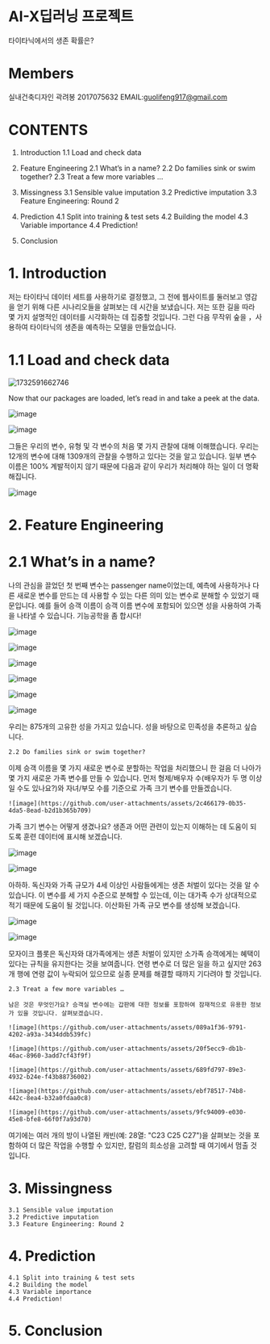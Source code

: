 # AI-X딥러닝 프로젝트 
타이타닉에서의 생존 확률은?
# Members
실내건축디자인 곽려봉 2017075632 EMAIL:guolifeng917@gmail.com


# CONTENTS
1. Introduction
 1.1 Load and check data

2. Feature Engineering
 2.1 What’s in a name?
 2.2 Do families sink or swim together?
 2.3 Treat a few more variables …

3. Missingness
 3.1 Sensible value imputation
 3.2 Predictive imputation
 3.3 Feature Engineering: Round 2

4. Prediction
    4.1 Split into training & test sets
    4.2 Building the model
    4.3 Variable importance
    4.4 Prediction!

5. Conclusion


# 1. Introduction
저는 타이타닉 데이터 세트를 사용하기로 결정했고, 그 전에 웹사이트를 둘러보고 영감을 얻기 위해 다른 시나리오들을 살펴보는 데 시간을 보냈습니다. 저는 또한 길을 따라 몇 가지 설명적인 데이터를 시각화하는 데 집중할 것입니다. 그런 다음 무작위 숲을 ，사용하여 타이타닉의 생존을 예측하는 모델을 만들었습니다.

# 1.1 Load and check data
![1732591662746](https://github.com/user-attachments/assets/4d8b04e9-7185-414c-a4fa-642984207c61)

Now that our packages are loaded, let’s read in and take a peek at the data.

![image](https://github.com/user-attachments/assets/0a2e2df0-dae3-4bff-8884-4b115756f6c9)

![image](https://github.com/user-attachments/assets/7161c2e6-d0ef-4633-8eca-27f47ae36ee0)


그들은 우리의 변수, 유형 및 각 변수의 처음 몇 가지 관찰에 대해 이해했습니다. 우리는 12개의 변수에 대해 1309개의 관찰을 수행하고 있다는 것을 알고 있습니다. 일부 변수 이름은 100% 계발적이지 않기 때문에 다음과 같이 우리가 처리해야 하는 일이 더 명확해집니다.

![image](https://github.com/user-attachments/assets/b02d686c-726a-410c-a372-ad0301557fb6)


# 2. Feature Engineering
    
 # 2.1 What’s in a name?
나의 관심을 끌었던 첫 번째 변수는 passenger name이었는데, 예측에 사용하거나 다른 새로운 변수를 만드는 데 사용할 수 있는 다른 의미 있는 변수로 분해할 수 있었기 때문입니다. 예를 들어 승객 이름이 승객 이름 변수에 포함되어 있으면 성을 사용하여 가족을 나타낼 수 있습니다. 기능공학을 좀 합시다!

![image](https://github.com/user-attachments/assets/0ac09e81-9ddb-41fd-9b0a-1e979c578520)

![image](https://github.com/user-attachments/assets/a43739d8-5224-47b7-b165-325a9a9c74d1)

![image](https://github.com/user-attachments/assets/405dbba8-e4a2-4c6c-a3a3-013980b29726)

![image](https://github.com/user-attachments/assets/482933ea-a59c-443d-a5bf-392ffbb1b941)

![image](https://github.com/user-attachments/assets/5b20e162-3236-4a34-a315-1582d1fc403b)

![image](https://github.com/user-attachments/assets/86a9e1c9-4872-4b6e-be31-a26bcc79824c)

우리는 875개의 고유한 성을 가지고 있습니다. 성을 바탕으로 민족성을 추론하고 싶습니다.
    
    2.2 Do families sink or swim together?

이제 승객 이름을 몇 가지 새로운 변수로 분할하는 작업을 처리했으니 한 걸음 더 나아가 몇 가지 새로운 가족 변수를 만들 수 있습니다. 먼저 형제/배우자 수(배우자가 두 명 이상일 수도 있나요?)와 자녀/부모 수를 기준으로 가족 크기 변수를 만들겠습니다.
   
    ![image](https://github.com/user-attachments/assets/2c466179-0b35-4da5-8ead-b2d1b365b709)

가족 크기 변수는 어떻게 생겼나요? 생존과 어떤 관련이 있는지 이해하는 데 도움이 되도록 훈련 데이터에 표시해 보겠습니다.

![image](https://github.com/user-attachments/assets/7333f873-90ec-42ca-be42-f5d306909574)

![image](https://github.com/user-attachments/assets/3a7abbf6-5296-44a6-8d99-039e836510c2)

아하하. 독신자와 가족 규모가 4세 이상인 사람들에게는 생존 처벌이 있다는 것을 알 수 있습니다. 이 변수를 세 가지 수준으로 분해할 수 있는데, 이는 대가족 수가 상대적으로 적기 때문에 도움이 될 것입니다. 이산화된 가족 규모 변수를 생성해 보겠습니다.

![image](https://github.com/user-attachments/assets/c0f03ae0-e6f6-4245-bd34-cac352f1bd62)

![image](https://github.com/user-attachments/assets/8e51aca7-3762-45be-87df-21c84139eb97)

모자이크 플롯은 독신자와 대가족에게는 생존 처벌이 있지만 소가족 승객에게는 혜택이 있다는 규칙을 유지한다는 것을 보여줍니다. 연령 변수로 더 많은 일을 하고 싶지만 263개 행에 연령 값이 누락되어 있으므로 실종 문제를 해결할 때까지 기다려야 할 것입니다.

    2.3 Treat a few more variables …

    남은 것은 무엇인가요? 승객실 변수에는 갑판에 대한 정보를 포함하여 잠재적으로 유용한 정보가 있을 것입니다. 살펴보겠습니다.

    ![image](https://github.com/user-attachments/assets/089a1f36-9791-4202-a93a-3434ddb539fc)
    
    ![image](https://github.com/user-attachments/assets/20f5ecc9-db1b-46ac-8960-3add7cf43f9f)

    ![image](https://github.com/user-attachments/assets/689fd797-89e3-4932-b24e-f43b88736002)

    ![image](https://github.com/user-attachments/assets/ebf78517-74b8-442c-8ea4-b32a0fdaa0c8)

    ![image](https://github.com/user-attachments/assets/9fc94009-e030-45e8-bfe8-66f0f7a93d70)

여기에는 여러 개의 방이 나열된 캐빈(예: 28열: "C23 C25 C27")을 살펴보는 것을 포함하여 더 많은 작업을 수행할 수 있지만, 칼럼의 희소성을 고려할 때 여기에서 멈출 것입니다.

# 3. Missingness
    3.1 Sensible value imputation
    3.2 Predictive imputation
    3.3 Feature Engineering: Round 2
# 4. Prediction
    4.1 Split into training & test sets
    4.2 Building the model
    4.3 Variable importance
    4.4 Prediction!
# 5. Conclusion
